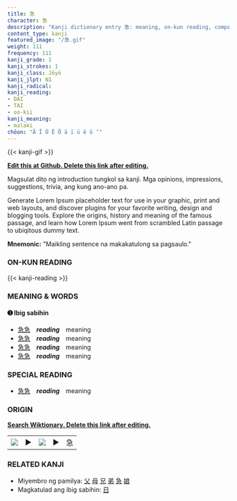 ```yaml
---
title: 急
character: 急
description: "Kanji dictionary entry 急: meaning, on-kun reading, compounds, origin, related kanji"
content_type: kanji
featured_image: "/急.gif"
weight: 111
frequency: 111
kanji_grade: 1
kanji_strokes: 1
kanji_class: Jōyō
kanji_jlpt: N1
kanji_radical: 
kanji_reading: 
- DAI
- TAI
- oo-kii
kanji_meaning:
- malaki
chōon: "Ā Ī Ū Ē Ō ā ī ū ē ō ’"
---
```

[//]: # (Don't edit the line below. Kanji animated GIF code is automatically generated.)
{{< kanji-gif >}}

[//]: # (Edit below this line.)

**[Edit this at Github. Delete this link after editing.](https://github.com/tim0g/tim/tree/main/content/kanji/急/index.md)**

Magsulat dito ng introduction tungkol sa kanji. Mga opinions, impressions, suggestions, trivia, ang kung ano-ano pa.

Generate Lorem Ipsum placeholder text for use in your graphic, print and web layouts, and discover plugins for your favorite writing, design and blogging tools. Explore the origins, history and meaning of the famous passage, and learn how Lorem Ipsum went from scrambled Latin passage to ubiqitous dummy text.
 
**Mnemonic:** "Maikling sentence na makakatulong sa pagsaulo."

### ON-KUN READING

[//]: # (Don't edit the line below. ON-KUN READING code is automatically generated.)
{{< kanji-reading >}}

### MEANING & WORDS

#### ➊ **Ibig sabihin**
  - [急](../急)[急](../急)　***reading***　meaning
  - [急](../急)[急](../急)　***reading***　meaning
  - [急](../急)[急](../急)　***reading***　meaning
  - [急](../急)[急](../急)　***reading***　meaning

### SPECIAL READING
  - [急](../急)[急](../急)　***reading***　meaning

### ORIGIN

**[Search Wiktionary. Delete this link after editing.](https://wiktionary.org/wiki/急)**
<table class="kanji-table"><tr><td>
<img src="60px-急-bronze.svg.png">
</td><td>▶</td><td>
<img src="60px-急-oracle.svg.png">
</td><td>▶</td>
<td class="kanji-origin">急</td>
</tr></table>

### RELATED KANJI
- Miyembro ng pamilya: [父](../父) [母](../母) [兄](../兄) [弟](../弟) [急](../急) [娘](../娘)
- Magkatulad ang ibig sabihin: [日](../日)
